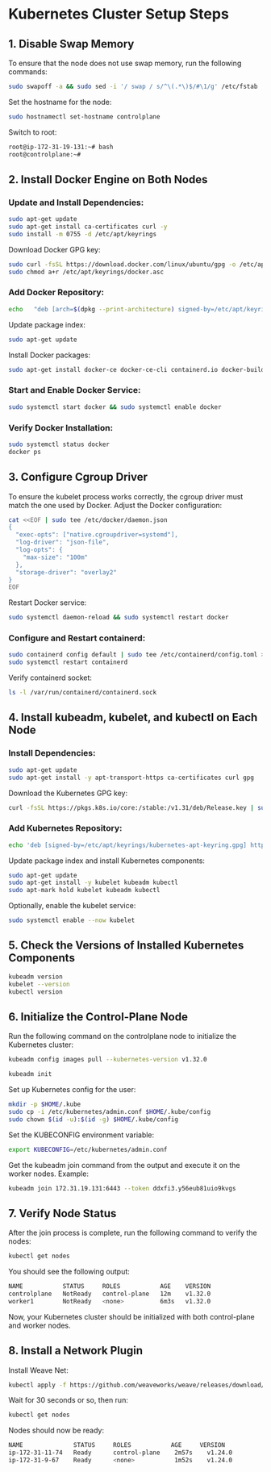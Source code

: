 
# Kubernetes Cluster Setup Steps

## 1. Disable Swap Memory

To ensure that the node does not use swap memory, run the following commands:

```bash
sudo swapoff -a && sudo sed -i '/ swap / s/^\(.*\)$/#\1/g' /etc/fstab
```

Set the hostname for the node:

```bash
sudo hostnamectl set-hostname controlplane
```

Switch to root:

```bash
root@ip-172-31-19-131:~# bash
root@controlplane:~#
```

## 2. Install Docker Engine on Both Nodes

### Update and Install Dependencies:

```bash
sudo apt-get update
sudo apt-get install ca-certificates curl -y
sudo install -m 0755 -d /etc/apt/keyrings
```

Download Docker GPG key:

```bash
sudo curl -fsSL https://download.docker.com/linux/ubuntu/gpg -o /etc/apt/keyrings/docker.asc
sudo chmod a+r /etc/apt/keyrings/docker.asc
```

### Add Docker Repository:

```bash
echo   "deb [arch=$(dpkg --print-architecture) signed-by=/etc/apt/keyrings/docker.asc] https://download.docker.com/linux/ubuntu   $(. /etc/os-release && echo "$VERSION_CODENAME") stable" |   sudo tee /etc/apt/sources.list.d/docker.list > /dev/null
```

Update package index:

```bash
sudo apt-get update
```

Install Docker packages:

```bash
sudo apt-get install docker-ce docker-ce-cli containerd.io docker-buildx-plugin docker-compose-plugin -y
```

### Start and Enable Docker Service:

```bash
sudo systemctl start docker && sudo systemctl enable docker
```

### Verify Docker Installation:

```bash
sudo systemctl status docker
docker ps
```

## 3. Configure Cgroup Driver

To ensure the kubelet process works correctly, the cgroup driver must match the one used by Docker. Adjust the Docker configuration:

```bash
cat <<EOF | sudo tee /etc/docker/daemon.json
{
  "exec-opts": ["native.cgroupdriver=systemd"],
  "log-driver": "json-file",
  "log-opts": {
    "max-size": "100m"
  },
  "storage-driver": "overlay2"
}
EOF
```

Restart Docker service:

```bash
sudo systemctl daemon-reload && sudo systemctl restart docker
```

### Configure and Restart containerd:

```bash
sudo containerd config default | sudo tee /etc/containerd/config.toml > /dev/null
sudo systemctl restart containerd
```

Verify containerd socket:

```bash
ls -l /var/run/containerd/containerd.sock
```

## 4. Install kubeadm, kubelet, and kubectl on Each Node

### Install Dependencies:

```bash
sudo apt-get update
sudo apt-get install -y apt-transport-https ca-certificates curl gpg
```

Download the Kubernetes GPG key:

```bash
curl -fsSL https://pkgs.k8s.io/core:/stable:/v1.31/deb/Release.key | sudo gpg --dearmor -o /etc/apt/keyrings/kubernetes-apt-keyring.gpg
```

### Add Kubernetes Repository:

```bash
echo 'deb [signed-by=/etc/apt/keyrings/kubernetes-apt-keyring.gpg] https://pkgs.k8s.io/core:/stable:/v1.31/deb/ /' | sudo tee /etc/apt/sources.list.d/kubernetes.list
```

Update package index and install Kubernetes components:

```bash
sudo apt-get update
sudo apt-get install -y kubelet kubeadm kubectl
sudo apt-mark hold kubelet kubeadm kubectl
```

Optionally, enable the kubelet service:

```bash
sudo systemctl enable --now kubelet
```

## 5. Check the Versions of Installed Kubernetes Components

```bash
kubeadm version
kubelet --version
kubectl version
```

## 6. Initialize the Control-Plane Node

Run the following command on the controlplane node to initialize the Kubernetes cluster:

```bash
kubeadm config images pull --kubernetes-version v1.32.0

kubeadm init
```

Set up Kubernetes config for the user:

```bash
mkdir -p $HOME/.kube
sudo cp -i /etc/kubernetes/admin.conf $HOME/.kube/config
sudo chown $(id -u):$(id -g) $HOME/.kube/config
```

Set the KUBECONFIG environment variable:

```bash
export KUBECONFIG=/etc/kubernetes/admin.conf
```

Get the kubeadm join command from the output and execute it on the worker nodes. Example:

```bash
kubeadm join 172.31.19.131:6443 --token ddxfi3.y56eub81uio9kvgs         --discovery-token-ca-cert-hash sha256:3e8c7cd34396ac21b7a70a2484fc2343fd4c00d60302487cc4637ebd34f698d6
```

## 7. Verify Node Status

After the join process is complete, run the following command to verify the nodes:

```bash
kubectl get nodes
```

You should see the following output:

```bash
NAME           STATUS     ROLES           AGE    VERSION
controlplane   NotReady   control-plane   12m    v1.32.0
worker1        NotReady   <none>          6m3s   v1.32.0
```

Now, your Kubernetes cluster should be initialized with both control-plane and worker nodes.

## 8. Install a Network Plugin

Install Weave Net:

```bash
kubectl apply -f https://github.com/weaveworks/weave/releases/download/v2.8.1/weave-daemonset-k8s.yaml
```

Wait for 30 seconds or so, then run:

```bash
kubectl get nodes
```

Nodes should now be ready:

```bash
NAME              STATUS     ROLES           AGE     VERSION
ip-172-31-11-74   Ready      control-plane    2m57s    v1.24.0
ip-172-31-9-67    Ready      <none>           1m52s    v1.24.0
```
